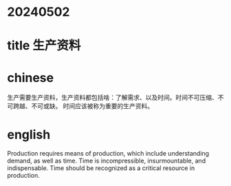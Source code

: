 
# 20240502

# title 生产资料

# chinese 
生产需要生产资料，生产资料都包括啥：了解需求、以及时间。时间不可压缩、不可跨越、不可或缺。
时间应该被称为重要的生产资料。

# english
Production requires means of production, which include understanding demand, as well as time. Time is incompressible, insurmountable, and indispensable. Time should be recognized as a critical resource in production.

